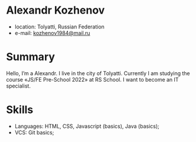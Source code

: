 # Alexandr Kozhenov

* location: Tolyatti, Russian Federation 
* e-mail: kozhenov1984@mail.ru 

# Summary

Hello, I’m a Alexandr. I live in the city of Tolyatti. Currently I am studying the course «JS/FE Pre-School 2022» at RS School. I want to become an IT specialist.

# Skills

* Languages: HTML, CSS, Javascript (basics), Java (basics);
* VCS: Git basics;